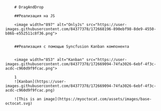                                                         
        # DragAndDrop
        
        ##Реализация на JS

        <image width="897" alt="OnlyJs" src="https://user-images.githubusercontent.com/84377378/172668196-890ebf98-8de9-4550-b86b-e552511c8f36.png">


        ##Реализация c помощью Syncfusion Kanban компонента
        
        
        <image width="853" alt="Kanban" src="https://user-images.githubusercontent.com/84377378/172669094-74fa3026-6ebf-4f3c-acdc-c960d9f9fcac.png">

        1
        ![Kanban](https://user-images.githubusercontent.com/84377378/172669094-74fa3026-6ebf-4f3c-acdc-c960d9f9fcac.png)
        
        ![This is an image](https://myoctocat.com/assets/images/base-octocat.svg)
